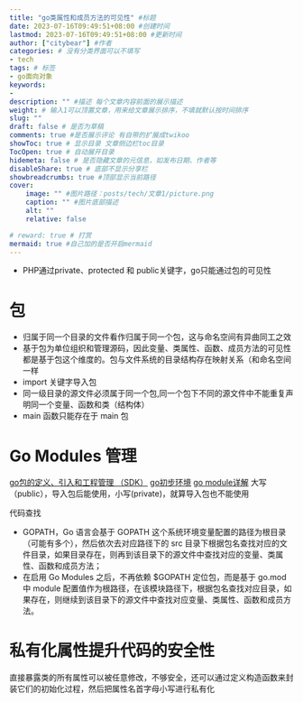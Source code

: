 ```yaml
---
title: "go类属性和成员方法的可见性" #标题
date: 2023-07-16T09:49:51+08:00 #创建时间
lastmod: 2023-07-16T09:49:51+08:00 #更新时间
author: ["citybear"] #作者
categories: # 没有分类界面可以不填写
- tech
tags: # 标签
- go面向对象
keywords: 
- 
description: "" #描述 每个文章内容前面的展示描述
weight: # 输入1可以顶置文章，用来给文章展示排序，不填就默认按时间排序
slug: ""
draft: false # 是否为草稿
comments: true #是否展示评论 有自带的扩展成twikoo
showToc: true # 显示目录 文章侧边栏toc目录
TocOpen: true # 自动展开目录
hidemeta: false # 是否隐藏文章的元信息，如发布日期、作者等
disableShare: true # 底部不显示分享栏
showbreadcrumbs: true #顶部显示当前路径
cover:
    image: "" #图片路径：posts/tech/文章1/picture.png
    caption: "" #图片底部描述
    alt: ""
    relative: false

# reward: true # 打赏
mermaid: true #自己加的是否开启mermaid
---
```


- PHP通过private、protected 和 public关键字，go只能通过包的可见性
  
# 包
- 归属于同一个目录的文件看作归属于同一个包，这与命名空间有异曲同工之效
- 基于包为单位组织和管理源码，因此变量、类属性、函数、成员方法的可见性都是基于包这个维度的。包与文件系统的目录结构存在映射关系（和命名空间一样
- import 关键字导入包
- 同一级目录的源文件必须属于同一个包,同一个包下不同的源文件中不能重复声明同一个变量、函数和类（结构体）
- main 函数只能存在于 main 包
  
# Go Modules 管理
[go包的定义、引入和工程管理 （SDK）](https://note.youdao.com/s/ECyr1YWr)
[go初步环境](https://note.youdao.com/s/DODbY44c)
[go module详解](https://note.youdao.com/s/apaI6t6y)
大写（public），导入包后能使用，小写(private)，就算导入包也不能使用

代码查找
- GOPATH，Go 语言会基于 GOPATH 这个系统环境变量配置的路径为根目录（可能有多个），然后依次去对应路径下的 src 目录下根据包名查找对应的文件目录，如果目录存在，则再到该目录下的源文件中查找对应的变量、类属性、函数和成员方法；
- 在启用 Go Modules 之后，不再依赖 $GOPATH 定位包，而是基于 go.mod 中 module 配置值作为根路径，在该模块路径下，根据包名查找对应目录，如果存在，则继续到该目录下的源文件中查找对应变量、类属性、函数和成员方法。

# 私有化属性提升代码的安全性
直接暴露类的所有属性可以被任意修改，不够安全，还可以通过定义构造函数来封装它们的初始化过程，然后把属性名首字母小写进行私有化
